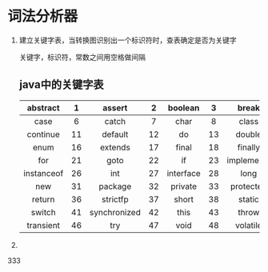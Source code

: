 # 词法分析器

1. 建立关键字表，当转换图识别出一个标识符时，查表确定是否为关键字

   关键字，标识符，常数之间用空格做间隔

   ## 							  									java中的关键字表

   |  abstract  |  1   |    assert    |  2   |  boolean  |  3   |   break    |  4   |  byte  |  5   |
   | :--------: | :--: | :----------: | :--: | :-------: | :--: | :--------: | :--: | :----: | :--: |
   |    case    |  6   |    catch     |  7   |   char    |  8   |   class    |  9   | const  |  10  |
   |  continue  |  11  |   default    |  12  |    do     |  13  |   double   |  14  |  else  |  15  |
   |    enum    |  16  |   extends    |  17  |   final   |  18  |  finally   |  19  | float  |  20  |
   |    for     |  21  |     goto     |  22  |    if     |  23  | implements |  24  | import |  25  |
   | instanceof |  26  |     int      |  27  | interface |  28  |    long    |  29  | native |  30  |
   |    new     |  31  |   package    |  32  |  private  |  33  | protected  |  34  | public |  35  |
   |   return   |  36  |   strictfp   |  37  |   short   |  38  |   static   |  39  | super  |  40  |
   |   switch   |  41  | synchronized |  42  |   this    |  43  |   throw    |  44  | throws |  45  |
   | transient  |  46  |     try      |  47  |   void    |  48  |  volatile  |  49  | while  |  50  |

3. 

333
